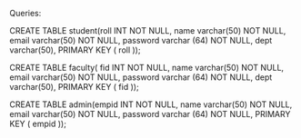 Queries:

CREATE TABLE student(roll INT NOT NULL,  name varchar(50) NOT NULL, email varchar(50) NOT NULL, password varchar (64) NOT NULL, dept varchar(50), PRIMARY KEY ( roll ));

CREATE TABLE faculty(    fid INT NOT NULL,    name varchar(50) NOT NULL, email varchar(50) NOT NULL, password varchar (64) NOT NULL, dept varchar(50), PRIMARY KEY ( fid ));

CREATE TABLE admin(empid INT NOT NULL, name varchar(50) NOT NULL, email varchar(50) NOT NULL, password varchar (64) NOT NULL, PRIMARY KEY ( empid ));